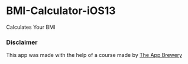 # BMI-Calculator-iOS13
Calculates Your BMI

### Disclaimer
This app was made with the help of a course made by [The App Brewery](https://www.appbrewery.co)
